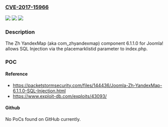 ### [CVE-2017-15966](https://cve.mitre.org/cgi-bin/cvename.cgi?name=CVE-2017-15966)
![](https://img.shields.io/static/v1?label=Product&message=n%2Fa&color=blue)
![](https://img.shields.io/static/v1?label=Version&message=n%2Fa&color=blue)
![](https://img.shields.io/static/v1?label=Vulnerability&message=n%2Fa&color=brighgreen)

### Description

The Zh YandexMap (aka com_zhyandexmap) component 6.1.1.0 for Joomla! allows SQL Injection via the placemarklistid parameter to index.php.

### POC

#### Reference
- https://packetstormsecurity.com/files/144436/Joomla-Zh-YandexMap-6.1.1.0-SQL-Injection.html
- https://www.exploit-db.com/exploits/43093/

#### Github
No PoCs found on GitHub currently.

